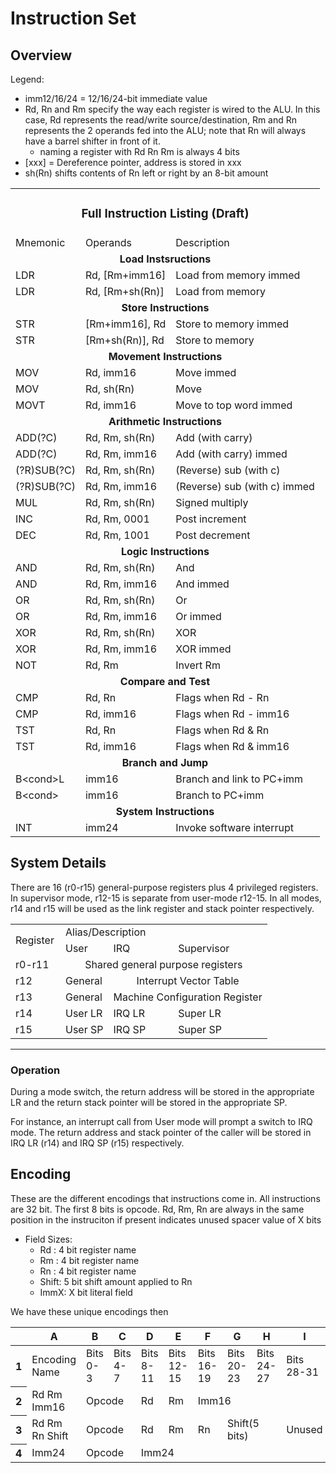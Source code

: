 # Instruction Set

## Overview

Legend:
- imm12/16/24 = 12/16/24-bit immediate value
- Rd, Rn and Rm specify the way each register is wired to the ALU. In this case,
  Rd represents the read/write source/destination, Rm and Rn represents the 2 operands fed into the ALU; note that Rn will always have a barrel
  shifter in front of it.
   - naming a register with Rd Rn Rm is always 4 bits
- [xxx] = Dereference pointer, address is stored in xxx
- sh(Rn) shifts contents of Rn left or right by an 8-bit amount

<table border=0 cellpadding=0 cellspacing=0 width=703>
 <tr height=19>
   <td height=19 colspan=6><center><h3>Full Instruction Listing (Draft)</h3></center></td>
 </tr>
 <tr height=19>
  <td>Mnemonic</td>
  <td>Operands</td>
  <td>Description</td>
 </tr>
 <tr height=19>
  <td colspan=3><center><b>Load Instsructions</b></center></td>
 </tr>
 <tr height=19>
  <td>LDR</td>
  <td>Rd, [Rm+imm16]</td>
  <td>Load from memory immed</td>
 </tr>
 <tr height=19>
  <td>LDR</td>
  <td>Rd, [Rm+sh(Rn)]</td>
  <td>Load from memory</td>
 </tr>
 <tr height=19>
 <td colspan=3><center><b>Store Instructions</center></td>
 </tr>
 <tr height=19>
  <td>STR</td>
  <td>[Rm+imm16], Rd</td>
  <td>Store to memory immed</td>
 </tr>
 <tr height=19>
  <td>STR</td>
  <td>[Rm+sh(Rn)], Rd</td>
  <td>Store to memory</td>
 </tr>
 <tr height=19>
  <td colspan=3><center><b>Movement Instructions</center></td>
 </tr>
 <tr height=19>
  <td>MOV</td>
  <td>Rd, imm16</td>
  <td>Move immed</td>
 </tr>
 <tr height=19>
  <td>MOV</td>
  <td>Rd, sh(Rn)</td>
  <td>Move</td>
 </tr>
 <tr height=19>
  <td>MOVT</td>
  <td>Rd, imm16</td>
  <td>Move to top word immed</td>
 </tr>
 <tr height=19>
  <td colspan=3><center><b>Arithmetic Instructions</center></td>
 </tr>
 <tr height=19>
  <td>ADD(?C)</td>
  <td>Rd, Rm, sh(Rn)</td>
  <td>Add (with carry)</td>
 </tr>
 <tr height=19>
  <td>ADD(?C)</td>
  <td>Rd, Rm, imm16</td>
  <td>Add (with carry) immed</td>
 </tr>
 <tr height=19>
  <td>(?R)SUB(?C)</td>
  <td>Rd, Rm, sh(Rn)</td>
  <td>(Reverse) sub (with c)</td>
 </tr>
 <tr height=19>
  <td>(?R)SUB(?C)</td>
  <td>Rd, Rm, imm16</td>
  <td>(Reverse) sub (with c) immed</td>
 </tr>
 <tr height=19>
  <td>MUL</td>
  <td>Rd, Rm, sh(Rn)</td>
  <td>Signed multiply</td>
 </tr>
 <tr height=19>
  <td>INC</td>
  <td>Rd, Rm, 0001</td>
  <td>Post increment</td>
 </tr>
 <tr height=19>
  <td>DEC</td>
  <td>Rd, Rm, 1001</td>
  <td>Post decrement</td>
 </tr>
 <tr height=19>
  <td colspan=3><center><b>Logic Instructions</center></td>
 </tr>
 <tr height=19>
  <td>AND</td>
  <td>Rd, Rm, sh(Rn)</td>
  <td>And</td>
 </tr>
 <tr height=19>
  <td>AND</td>
  <td>Rd, Rm, imm16</td>
  <td>And immed</td>
 </tr>
 <tr height=19>
  <td>OR</td>
  <td>Rd, Rm, sh(Rn)</td>
  <td>Or</td>
 </tr>
 <tr height=19>
  <td>OR</td>
  <td>Rd, Rm, imm16</td>
  <td>Or immed</td>
 </tr>
 <tr height=19>
  <td>XOR</td>
  <td>Rd, Rm, sh(Rn)</td>
  <td>XOR</td>
 </tr>
 <tr height=19>
  <td>XOR</td>
  <td>Rd, Rm, imm16</td>
  <td>XOR immed</td>
 </tr>
 <tr height=19>
  <td>NOT</td>
  <td>Rd, Rm</td>
  <td>Invert Rm</td>
 </tr>
 <tr height=19>
  <td colspan=3><center><b>Compare and Test</center></td>
 </tr>
 <tr height=19>
  <td>CMP</td>
  <td>Rd, Rn</td>
  <td>Flags when Rd - Rn</td>
 </tr>
 <tr height=19>
  <td>CMP</td>
  <td>Rd, imm16</td>
  <td>Flags when Rd - imm16</td>
 </tr>
 <tr height=19>
  <td>TST</td>
  <td>Rd, Rn</td>
  <td>Flags when Rd &amp; Rn</td>
 </tr>
 <tr height=19>
  <td>TST</td>
  <td>Rd, imm16</td>
  <td>Flags when Rd &amp; imm16</td>
 </tr>
 <tr height=19>
   <td colspan=3><center><b>Branch and Jump</center></td>
 </tr>
 <tr height=19>
  <td>B&lt;cond&gt;L</td>
  <td>imm16</td>
  <td>Branch and link to PC+imm</td>
 </tr>
 <tr height=19>
  <td>B&lt;cond&gt;</td>
  <td>imm16</td>
  <td>Branch to PC+imm</td>
 </tr>
 <tr height=19>
  <td colspan=3><center><b>System Instructions</center></td>
 </tr>
 <tr height=19>
  <td>INT</td>
  <td>imm24</td>
  <td>Invoke software interrupt</td>
 </tr>
</table>

## System Details

There are 16 (r0-r15) general-purpose registers plus 4 privileged registers.
In supervisor mode, r12-15 is separate from user-mode r12-15. In all modes, r14 and r15 will be used as the link register and stack pointer respectively.

<table border=0 cellpadding=0 cellspacing=0 width=543>
 <tr height=19>
  <td rowspan=2 height=38 width=64>Register</td>
  <td colspan=3 width=287>Alias/Description</td>
 </tr>
 <tr height=19>
  <td height=19>User</td>
  <td>IRQ</td>
  <td>Supervisor</td>
 </tr>
 <tr height=19>
  <td height=19>r0-r11</td>
  <td colspan=3><center>Shared general purpose registers</center></td>
 </tr>
 <!--<tr height=19>
  <td height=19>r10</td>
  <td>General</td>
  <td>General</td>
  <td>General</td>
 </tr>-->
 <tr height=19>
  <td height=19>r12</td>
  <td>General</td>
  <td colspan=2><center>Interrupt Vector Table</center></td>
 </tr>
 <tr height=19>
  <td height=19>r13</td>
  <td>General</td>
  <td colspan=2><center>Machine Configuration Register</center></td>
 </tr>
 <tr height=19>
  <td height=19>r14</td>
  <td>User LR</td>
  <td>IRQ LR</td>
  <td>Super LR</td>
 </tr>
 <tr height=19>
  <td height=19>r15</td>
  <td>User SP</td>
  <td>IRQ SP</td>
  <td>Super SP</td>
 </tr>
</table>

---

### Operation

During a mode switch, the return address will be stored in the appropriate LR and the return stack pointer will be stored in the appropriate SP.

For instance, an interrupt call from User mode will prompt a switch to IRQ mode.
The return address and stack pointer of the caller will be stored in IRQ LR (r14) and IRQ SP (r15) respectively.

## Encoding

These are the different encodings that instructions come in. 
All instructions are 32 bit.
The first 8 bits is opcode.
Rd, Rm, Rn are always in the same position in the instruciton if present
<X> indicates unused spacer value of X bits

- Field Sizes:
  - Rd : 4 bit register name
  - Rm : 4 bit register name
  - Rn : 4 bit register name
  - Shift: 5 bit shift amount applied to Rn
  - ImmX: X bit literal field

We have these unique encodings then

<div class="ritz grid-container" dir="ltr"><table class="waffle" cellspacing="0" cellpadding="0"><thead><tr><th class="row-header freezebar-origin-ltr"></th><th id="1092009867C0" style="width:121px" class="column-headers-background">A</th><th id="1092009867C1" style="width:100px" class="column-headers-background">B</th><th id="1092009867C2" style="width:100px" class="column-headers-background">C</th><th id="1092009867C3" style="width:100px" class="column-headers-background">D</th><th id="1092009867C4" style="width:100px" class="column-headers-background">E</th><th id="1092009867C5" style="width:100px" class="column-headers-background">F</th><th id="1092009867C6" style="width:100px" class="column-headers-background">G</th><th id="1092009867C7" style="width:100px" class="column-headers-background">H</th><th id="1092009867C8" style="width:100px" class="column-headers-background">I</th></tr></thead><tbody><tr style='height:20px;'><th id="1092009867R0" style="height: 20px;" class="row-headers-background"><div class="row-header-wrapper" style="line-height: 20px;">1</div></th><td class="s0" dir="ltr">Encoding Name</td><td class="s0" dir="ltr">Bits 0-3</td><td class="s0" dir="ltr">Bits 4-7</td><td class="s0" dir="ltr">Bits 8-11</td><td class="s0" dir="ltr">Bits 12-15</td><td class="s0" dir="ltr">Bits 16-19</td><td class="s0" dir="ltr">Bits 20-23</td><td class="s0" dir="ltr">Bits 24-27</td><td class="s0" dir="ltr">Bits 28-31</td></tr><tr style='height:20px;'><th id="1092009867R1" style="height: 20px;" class="row-headers-background"><div class="row-header-wrapper" style="line-height: 20px;">2</div></th><td class="s1" dir="ltr">Rd Rm Imm16</td><td class="s0" dir="ltr" colspan="2">Opcode</td><td class="s0" dir="ltr">Rd</td><td class="s0" dir="ltr">Rm</td><td class="s0" dir="ltr" colspan="4">Imm16</td></tr><tr style='height:20px;'><th id="1092009867R2" style="height: 20px;" class="row-headers-background"><div class="row-header-wrapper" style="line-height: 20px;">3</div></th><td class="s1" dir="ltr">Rd Rm Rn Shift</td><td class="s0" dir="ltr" colspan="2">Opcode</td><td class="s0" dir="ltr">Rd</td><td class="s0" dir="ltr">Rm</td><td class="s0" dir="ltr">Rn</td><td class="s0" dir="ltr" colspan="2">Shift(5 bits)</td><td class="s0" dir="ltr">Unused</td></tr><tr style='height:20px;'><th id="1092009867R3" style="height: 20px;" class="row-headers-background"><div class="row-header-wrapper" style="line-height: 20px;">4</div></th><td class="s0" dir="ltr">Imm24</td><td class="s0" dir="ltr" colspan="2">Opcode</td><td class="s0" dir="ltr" colspan="6">Imm24</td></tr></tbody></table></div>
